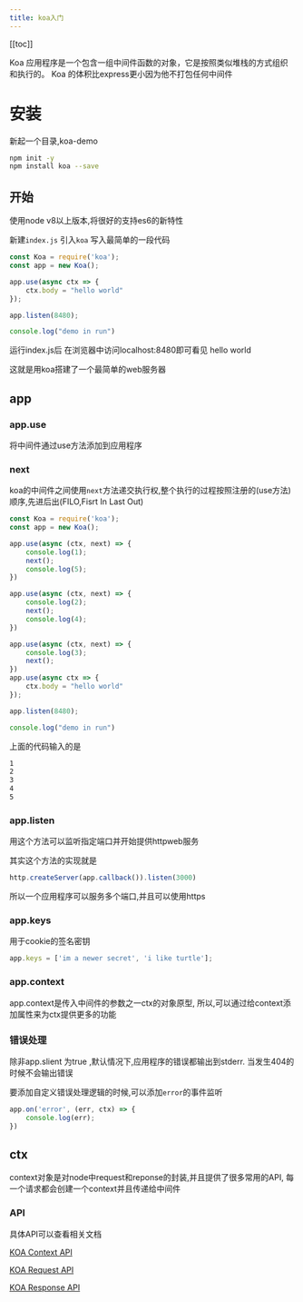 ```yaml
---
title: koa入门
---
```



[[toc]]

Koa 应用程序是一个包含一组中间件函数的对象，它是按照类似堆栈的方式组织和执行的。
Koa 的体积比express更小因为他不打包任何中间件

# 安装

新起一个目录,koa-demo
```bash
npm init -y
npm install koa --save
```
## 开始

使用node v8以上版本,将很好的支持es6的新特性

新建`index.js`
引入`koa`
写入最简单的一段代码
```javascript
const Koa = require('koa');
const app = new Koa();

app.use(async ctx => {
    ctx.body = "hello world"
});

app.listen(8480);

console.log("demo in run")
```
运行index.js后
在浏览器中访问localhost:8480即可看见 hello world

这就是用koa搭建了一个最简单的web服务器

## app


### app.use

将中间件通过use方法添加到应用程序

### next
koa的中间件之间使用`next`方法递交执行权,整个执行的过程按照注册的(use方法)顺序,先进后出(FILO,Fisrt In Last Out)

```javascript
const Koa = require('koa');
const app = new Koa();

app.use(async (ctx, next) => {
    console.log(1);
    next();
    console.log(5);
})

app.use(async (ctx, next) => {
    console.log(2);
    next();
    console.log(4);
})

app.use(async (ctx, next) => {
    console.log(3);
    next();
})
app.use(async ctx => {
    ctx.body = "hello world"
});

app.listen(8480);

console.log("demo in run")
```
上面的代码输入的是
```bash
1
2
3
4
5
```
### app.listen

用这个方法可以监听指定端口并开始提供httpweb服务

其实这个方法的实现就是
``` javascript
http.createServer(app.callback()).listen(3000)
```
所以一个应用程序可以服务多个端口,并且可以使用https

### app.keys

用于cookie的签名密钥

```javascript
app.keys = ['im a newer secret', 'i like turtle'];
```

### app.context

app.context是传入中间件的参数之一ctx的对象原型,
所以,可以通过给context添加属性来为ctx提供更多的功能

### 错误处理

除非app.slient 为true ,默认情况下,应用程序的错误都输出到stderr.
当发生404的时候不会输出错误

要添加自定义错误处理逻辑的时候,可以添加`error`的事件监听

```javascript
app.on('error', (err, ctx) => {
    console.log(err);
})
```

## ctx

context对象是对node中request和reponse的封装,并且提供了很多常用的API,
每一个请求都会创建一个context并且传递给中间件

### API

具体API可以查看相关文档

[KOA Context API](https://github.com/koajs/koa/blob/41257aa91e437149112668dd018aaa2081f98d0d/docs/api/context.md)

[KOA Request API](https://github.com/koajs/koa/blob/41257aa91e437149112668dd018aaa2081f98d0d/docs/api/request.md)

[KOA Response API](https://github.com/koajs/koa/blob/41257aa91e437149112668dd018aaa2081f98d0d/docs/api/response.md)

